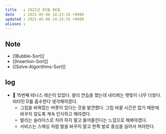 ```yaml
---
title   : 2021년 05월 06일
date    : 2021-05-06 14:23:16 +0900
updated : 2021-05-06 14:23:35 +0900
aliases : 
---
```

## Note 
- [[Bubble-Sort]]
- [[Insertion-Sort]]
- [[Solve-Algorithms-Sort]]

## log 
- 🎾 15번째 테니스 레슨이 있었다. 발리 연습을 했는데 내리쬐는 햇빛이 너무 더웠다. 비타민 D를 흡수한다 생각해야겠다.  
	- 그립을 바꿔잡는 버릇이 있다는 것을 발견했다. 그립 바꿀 시간은 없기 때문에 바꾸지 않도록 계속 인식하고 해야겠다. 
	- 발리는 슬라이스로 치려 하지 말고 들어올린다는 느낌으로 해봐야겠다. 
	- 서비스는 스매싱 처럼 발을 바꾸지 말고 한쪽 발로 중심을 실어서 쳐야한다.  

